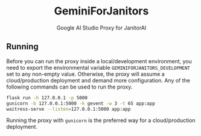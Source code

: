 <div align="center">
  <h1>GeminiForJanitors</h1>
  <p>Google AI Studio Proxy for JanitorAI</p>
</div>

## Running

Before you can run the proxy inside a local/development environment, you need to export the environmental variable `GEMINIFORJANITORS_DEVELOPMENT` set to any non-empty value. Otherwise, the proxy will assume a cloud/production deployment and demand more configuration. Any of the following commands can be used to run the proxy.

```sh
flask run -h 127.0.0.1 -p 5000
gunicorn -b 127.0.0.1:5000 -k gevent -w 3 -t 65 app:app
waitress-serve --listen=127.0.0.1:5000 app:app
```

Running the proxy with `gunicorn` is the preferred way for a cloud/production deployment.
